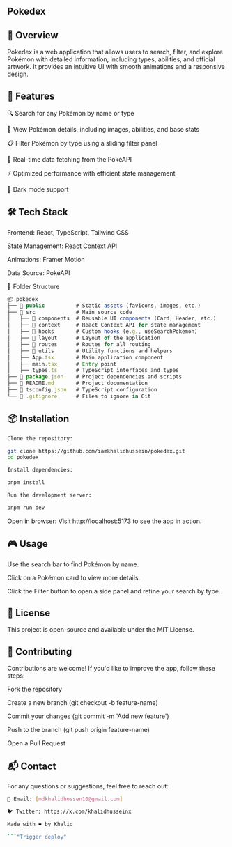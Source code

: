 ## Pokedex

## 🌟 Overview

Pokedex is a web application that allows users to search, filter, and explore Pokémon with detailed information, including types, abilities, and official artwork. It provides an intuitive UI with smooth animations and a responsive design.

## 🚀 Features

🔍 Search for any Pokémon by name or type

🎨 View Pokémon details, including images, abilities, and base stats

📋 Filter Pokémon by type using a sliding filter panel

🔄 Real-time data fetching from the PokéAPI

⚡ Optimized performance with efficient state management

🌙 Dark mode support

## 🛠️ Tech Stack

Frontend: React, TypeScript, Tailwind CSS

State Management: React Context API

Animations: Framer Motion

Data Source: PokéAPI

📂 Folder Structure

```js
📦 pokedex
├── 📂 public          # Static assets (favicons, images, etc.)
├── 📂 src             # Main source code
│   ├── 📂 components  # Reusable UI components (Card, Header, etc.)
│   ├── 📂 context     # React Context API for state management
│   ├── 📂 hooks       # Custom hooks (e.g., useSearchPokemon)
│   ├── 📂 layout      # Layout of the application
│   ├── 📂 routes      # Routes for all routing
│   ├── 📂 utils       # Utility functions and helpers
│   ├── App.tsx       # Main application component
│   ├── main.tsx      # Entry point
│   ├── types.ts      # TypeScript interfaces and types
├── 📜 package.json    # Project dependencies and scripts
├── 📜 README.md       # Project documentation
├── 📜 tsconfig.json   # TypeScript configuration
└── 📜 .gitignore      # Files to ignore in Git
```

## 📦 Installation

```bash
Clone the repository:

git clone https://github.com/iamkhalidhussein/pokedex.git
cd pokedex

Install dependencies:

pnpm install

Run the development server:

pnpm run dev
```

Open in browser:
Visit http://localhost:5173 to see the app in action.

## 🎮 Usage

Use the search bar to find Pokémon by name.

Click on a Pokémon card to view more details.

Click the Filter button to open a side panel and refine your search by type.

## 📜 License

This project is open-source and available under the MIT License.

## 🤝 Contributing

Contributions are welcome! If you'd like to improve the app, follow these steps:

Fork the repository

Create a new branch (git checkout -b feature-name)

Commit your changes (git commit -m 'Add new feature')

Push to the branch (git push origin feature-name)

Open a Pull Request

## 📬 Contact

For any questions or suggestions, feel free to reach out:

```bash
📧 Email: [mdkhalidhossen10@gmail.com]

🐦 Twitter: https://x.com/khalidhusseinx

Made with ❤️ by Khalid

```"Trigger deploy" 
